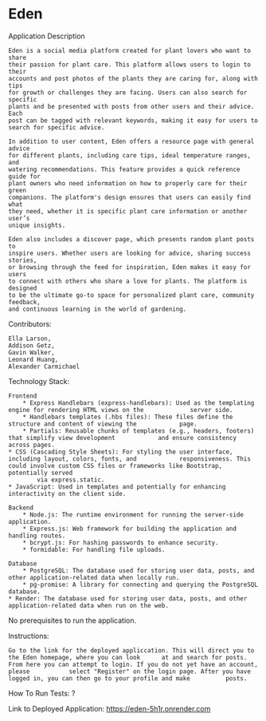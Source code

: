 # Eden 
Application Description

    Eden is a social media platform created for plant lovers who want to share 
    their passion for plant care. This platform allows users to login to their 
    accounts and post photos of the plants they are caring for, along with tips 
    for growth or challenges they are facing. Users can also search for specific
    plants and be presented with posts from other users and their advice. Each 
    post can be tagged with relevant keywords, making it easy for users to 
    search for specific advice.

	In addition to user content, Eden offers a resource page with general advice
    for different plants, including care tips, ideal temperature ranges, and 
    watering recommendations. This feature provides a quick reference guide for
    plant owners who need information on how to properly care for their green 
    companions. The platform's design ensures that users can easily find what 
    they need, whether it is specific plant care information or another user’s 
    unique insights.

	Eden also includes a discover page, which presents random plant posts to 
    inspire users. Whether users are looking for advice, sharing success stories,
    or browsing through the feed for inspiration, Eden makes it easy for users 
    to connect with others who share a love for plants. The platform is designed 
    to be the ultimate go-to space for personalized plant care, community feedback, 
    and continuous learning in the world of gardening.

Contributors:

    Ella Larson,
    Addison Getz,
    Gavin Walker,
    Leonard Huang,
    Alexander Carmichael

Technology Stack: 

    Frontend
        * Express Handlebars (express-handlebars): Used as the templating engine for rendering HTML views on the             server side.
		* Handlebars templates (.hbs files): These files define the structure and content of viewing the 		    page.
  		* Partials: Reusable chunks of templates (e.g., headers, footers) that simplify view development 		    and ensure consistency across pages.
	* CSS (Cascading Style Sheets): For styling the user interface, including layout, colors, fonts, and 		    responsiveness. This could involve custom CSS files or frameworks like Bootstrap, potentially served 
            via express.static.
	* JavaScript: Used in templates and potentially for enhancing interactivity on the client side.
    
    Backend
        * Node.js: The runtime environment for running the server-side application.
        * Express.js: Web framework for building the application and handling routes.
        * bcrypt.js: For hashing passwords to enhance security.
        * formidable: For handling file uploads.
	
    Database
        * PostgreSQL: The database used for storing user data, posts, and other application-related data when locally run.
        * pg-promise: A library for connecting and querying the PostgreSQL database.
	* Render: The database used for storing user data, posts, and other application-related data when run on the web.

No prerequisites to run the application.

Instructions: 

    Go to the link for the deployed appliccation. This will direct you to the Eden homepage, where you can look      at and search for posts. From here you can attempt to login. If you do not yet have an account, please           select "Register" on the login page. After you have logged in, you can then go to your profile and make          posts.

How To Run Tests: ?

Link to Deployed Application: https://eden-5h1r.onrender.com
